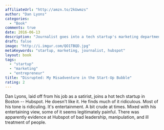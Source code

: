 ```yaml
---
affiliateUrl: "http://amzn.to/2kUwmzs"
author: "Dan Lyons"
categories:
  - "Book"
comments: true
date: 2016-06-13
description: "Journalist goes into a tech startup's marketing department and hates it"
draft: false
image: "http://i.imgur.com/QO1TBQD.jpg"
metaKeywords: "startup, marketing, journalist, hubspot"
layout: book
tags:
  - "startup"
  - "marketing"
  - "entrepreneur"
title: "Disrupted: My Misadventure in the Start-Up Bubble"
rating: 2
---
```


Dan Lyons, laid off from his job as a satirist, joins a hot tech startup in Boston -- Hubspot.  He doesn't like it.  He finds much of it ridiculous.  Most of his tone is ridiculing.  It's entertainment.  A bit crude at times.  Mixed with his entertaining view, some of it seems legitimately painful.  There was apparently evidence at Hubspot of bad leadership, manipulation, and ill treatment of people.
